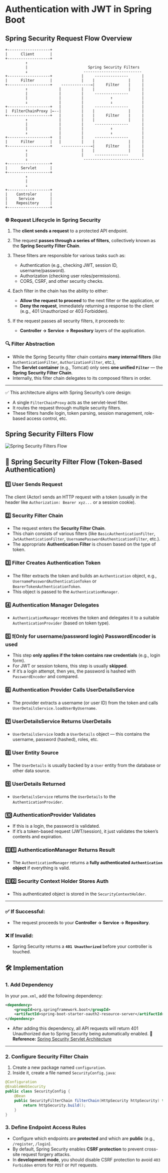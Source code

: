 # Authentication with JWT in Spring Boot

## Spring Security Request Flow Overview
```
+-------------------+
|      Client       |
+-------------------+
         ↑
         |                           Spring Security Filters
         ↓                         --------------------------
+-------------------+             |     ---------------      |
|      Filter       |             |    |               |     |
+-------------------+    -------------→|     Filter    |     |
         ↑              |         |    |               |     |
         |              |         |     ---------------      |
         |              |         |            ↑             |
         ↓              |         |            ↓             |
+-------------------+   |         |     ---------------      |
|  FilterChainProxy |←--|         |    |               |     |
+-------------------+   |         |    |     Filter    |     |
         ↑              |         |    |               |     |
         |              |         |     ---------------      |
         |              |         |            ↑             |
         ↓              |         |            ↓             |
+-------------------+   |         |     ---------------      |
|      Filter       |   |         |    |               |     |
+-------------------+    -------------→|     Filter    |     |
         ↑                        |    |               |     |
         |                        |     ---------------      |
         ↓                         ---------------------------
+-------------------+
|      Servlet      |
+-------------------+
         ↑
         |
         ↓
+-------------------+
|    Controler      |
|     Service       |
|    Repository     |
+-------------------+
```

### 🌐 Request Lifecycle in Spring Security

1. The **client sends a request** to a protected API endpoint.

2. The request **passes through a series of filters**, collectively known as the **Spring Security Filter Chain**.

3. These filters are responsible for various tasks such as:
   - Authentication (e.g., checking JWT, session ID, username/password).
   - Authorization (checking user roles/permissions).
   - CORS, CSRF, and other security checks.

4. Each filter in the chain has the ability to either:
   - **Allow the request to proceed** to the next filter or the application, or
   - **Deny the request**, immediately returning a response to the client (e.g., 401 Unauthorized or 403 Forbidden).

5. If the request passes all security filters, it proceeds to:
   - **Controller → Service → Repository** layers of the application.

### 🔍 Filter Abstraction

- While the Spring Security filter chain contains **many internal filters** (like `AuthenticationFilter`, `AuthorizationFilter`, etc.), 
- The **Servlet container** (e.g., Tomcat) only sees **one unified `Filter`** — the **Spring Security Filter Chain**.
- Internally, this filter chain delegates to its composed filters in order.

---

✅ This architecture aligns with Spring Security’s core design:
- A single `FilterChainProxy` acts as the servlet-level filter.
- It routes the request through multiple security filters.
- These filters handle login, token parsing, session management, role-based access control, etc.


## Spring Security Filters Flow
![Spring Security Filters Flow](<images/Spring Security Filters Flow.png>)

## 🔐 Spring Security Filter Flow (Token-Based Authentication)

### 1️⃣ User Sends Request
The client (Actor) sends an HTTP request with a token (usually in the header like `Authorization: Bearer xyz...` or a session cookie).

### 2️⃣ Security Filter Chain
- The request enters the **Security Filter Chain**.
- This chain consists of various filters (like `BasicAuthenticationFilter`, `JwtAuthenticationFilter`, `UsernamePasswordAuthenticationFilter`, etc.).
- The appropriate **Authentication Filter** is chosen based on the type of token.

### 3️⃣ Filter Creates Authentication Token
- The filter extracts the token and builds an `Authentication` object, e.g., `UsernamePasswordAuthenticationToken` or `BearerTokenAuthenticationToken`.
- This object is passed to the `AuthenticationManager`.

### 4️⃣ Authentication Manager Delegates
- `AuthenticationManager` receives the token and delegates it to a suitable `AuthenticationProvider` (based on token type).

### 5️⃣ ❗(Only for username/password login) PasswordEncoder is used
- This step **only applies if the token contains raw credentials** (e.g., login form).
- For JWT or session tokens, this step is usually **skipped**.
- If it’s a login attempt, then yes, the password is hashed with `PasswordEncoder` and compared.

### 6️⃣ Authentication Provider Calls UserDetailsService
- The provider extracts a username (or user ID) from the token and calls `UserDetailsService.loadUserByUsername`.

### 7️⃣ UserDetailsService Returns UserDetails
- `UserDetailsService` loads a `UserDetails` object — this contains the username, password (hashed), roles, etc.

### 8️⃣ User Entity Source
- The `UserDetails` is usually backed by a `User` entity from the database or other data source.

### 9️⃣ UserDetails Returned
- `UserDetailsService` returns the `UserDetails` to the `AuthenticationProvider`.

### 🔟 AuthenticationProvider Validates
- If this is a login, the password is validated.
- If it’s a token-based request (JWT/session), it just validates the token’s contents and expiration.

### 1️⃣1️⃣ AuthenticationManager Returns Result
- The `AuthenticationManager` returns a **fully authenticated `Authentication` object** if everything is valid.

### 1️⃣2️⃣ Security Context Holder Stores Auth
- This authenticated object is stored in the `SecurityContextHolder`.

---

### ✅ If Successful:
- The request proceeds to your **Controller → Service → Repository**.

### ❌ If Invalid:
- Spring Security returns a **`401 Unauthorized`** before your controller is touched.


## 🛠️ Implementation

### 1. Add Dependency

In your `pom.xml`, add the following dependency:

```xml
<dependency>
    <groupId>org.springframework.boot</groupId>
    <artifactId>spring-boot-starter-oauth2-resource-server</artifactId>
</dependency>
```
- After adding this dependency, all API requests will return 401 Unauthorized due to Spring Security being automatically enabled.
🔗 **Reference:** [Spring Security Servlet Architecture](https://docs.spring.io/spring-security/reference/servlet/architecture.html)

---

### 2. Configure Security Filter Chain

1. Create a new package named `configuration`.
2. Inside it, create a file named `SecurityConfig.java`:

```java
@Configuration
@EnableWebSecurity
public class SecurityConfig {
    @Bean
    public SecurityFilterChain filterChain(HttpSecurity httpSecurity) throws Exception {
        return httpSecurity.build();
    }
}
```

### 3. Define Endpoint Access Rules
- Configure which endpoints are **protected** and which are **public** (e.g., `/register`, `/login`).
- By default, Spring Security enables **CSRF protection** to prevent cross-site request forgery attacks.
- In **development mode**, you should disable CSRF protection to avoid `403 Forbidden` errors for `POST` or `PUT` requests.
